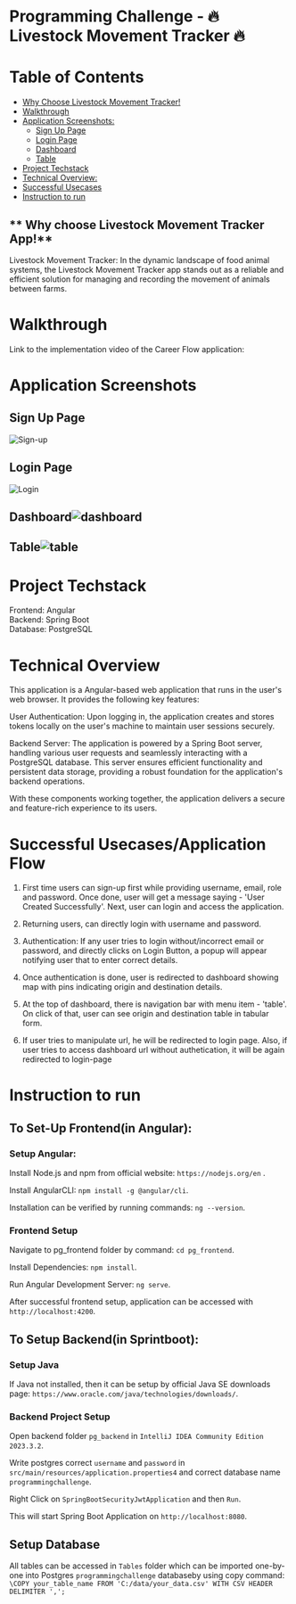 # Programming Challenge - 🔥 Livestock Movement Tracker 🔥

# Table of Contents  
- [Why Choose Livestock Movement Tracker!](#-why-choose-livestock-movement-tracker)
- [Walkthrough](#walkthrough)
- [Application Screenshots:](#application-screenshots)
  - [Sign Up Page](#sign-up-page)
  - [Login Page](#login-page)
  - [Dashboard](#dashboard)
  - [Table](#table)
- [Project Techstack](#project-techstack)
- [Technical Overview:](#technical-overview)
- [Successful Usecases](#successful-usecases)
- [Instruction to run](#instruction-to-run)



## ** Why choose Livestock Movement Tracker App!**

Livestock Movement Tracker: In the dynamic landscape of food animal systems, the Livestock Movement Tracker app stands out as a reliable and efficient solution for managing and recording the movement of animals between farms. 

# Walkthrough

Link to the implementation video of the Career Flow application: 



# Application Screenshots
 
## Sign Up Page

![Sign-up](https://github.com/Diksha-Maurya/Programming-Challenge-Lab/assets/27075012/e0c24f29-c1c0-4f17-9f2a-19e81cbaa91f)


## Login Page

![Login](https://github.com/Diksha-Maurya/Programming-Challenge-Lab/assets/27075012/d8d18bb0-e123-4ca4-94fb-23ef000b2e85)


## Dashboard![dashboard](https://github.com/Diksha-Maurya/Programming-Challenge-Lab/assets/27075012/9dbcb5da-44ca-41ac-97a9-f89cbfa0bb17)




## Table![table](https://github.com/Diksha-Maurya/Programming-Challenge-Lab/assets/27075012/24075a28-02f6-4ef6-9656-d27a8f4630db)




# Project Techstack

Frontend: Angular </br>
Backend: Spring Boot </br>
Database: PostgreSQL </br>

# Technical Overview

This application is a Angular-based web application that runs in the user's web browser. It provides the following key features:

User Authentication: Upon logging in, the application creates and stores tokens locally on the user's machine to maintain user sessions securely.

Backend Server: The application is powered by a Spring Boot server, handling various user requests and seamlessly interacting with a PostgreSQL database. This server ensures efficient functionality and persistent data storage, providing a robust foundation for the application's backend operations.

With these components working together, the application delivers a secure and feature-rich experience to its users.


# Successful Usecases/Application Flow

1. First time users can sign-up first while providing username, email, role and password. Once done, user will get a message saying - 'User Created Successfully'. Next, user can login and access the application.

2. Returning users, can directly login with username and password.

3. Authentication: If any user tries to login without/incorrect email or password, and directly clicks on Login Button, a popup will appear notifying user that to enter correct details.

4. Once authentication is done, user is redirected to dashboard showing map with pins indicating origin and destination details.

5. At the top of dashboard, there is navigation bar with menu item - 'table'. On click of that, user can see origin and destination table in tabular form.

6. If user tries to manipulate url, he will be redirected to login page. Also, if user tries to access dashboard url without authetication, it will be again redirected to login-page

# Instruction to run
 
## To Set-Up Frontend(in Angular):

### Setup Angular:

Install Node.js and npm from official website: ```https://nodejs.org/en``` .

Install AngularCLI: ```npm install -g @angular/cli```.

Installation can be verified by running commands: ```ng --version```.

### Frontend Setup
Navigate to pg_frontend folder by command: ```cd pg_frontend```.

Install Dependencies: ```npm install```.

Run Angular Development Server: ```ng serve```.

After successful frontend setup, application can be accessed with ```http://localhost:4200```.

## To Setup Backend(in Sprintboot):

### Setup Java

If Java not installed, then it can be setup by official Java SE downloads page: ```https://www.oracle.com/java/technologies/downloads/```.

### Backend Project Setup

Open backend folder ```pg_backend``` in ```IntelliJ IDEA Community Edition 2023.3.2```.

Write postgres correct ```username``` and ```password``` in ```src/main/resources/application.properties4``` and correct database name ```programmingchallenge```.

Right Click on ```SpringBootSecurityJwtApplication``` and then ```Run```.

This will start Spring Boot Application on ```http://localhost:8080```.


## Setup Database 

All tables can be accessed in ```Tables``` folder which can be imported one-by-one into Postgres ```programmingchallenge``` databaseby using copy command:
``` \COPY your_table_name FROM 'C:/data/your_data.csv' WITH CSV HEADER DELIMITER ','; ```



